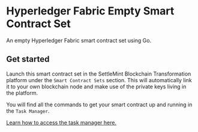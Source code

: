 # Hyperledger Fabric Empty Smart Contract Set

An empty Hyperledger Fabric smart contract set using Go.

## Get started

Launch this smart contract set in the SettleMint Blockchain Transformation platform under the `Smart Contract Sets` section. This will automatically link it to your own blockchain node and make use of the private keys living in the platform.

You will find all the commands to get your smart contract up and running in the `Task Manager`.

[Learn how to access the task manager here.](https://console.settlemint.com/documentation/docs/using-platform/dev-tools/code-studio/smart-contract-sets/deploying-a-contract/)
